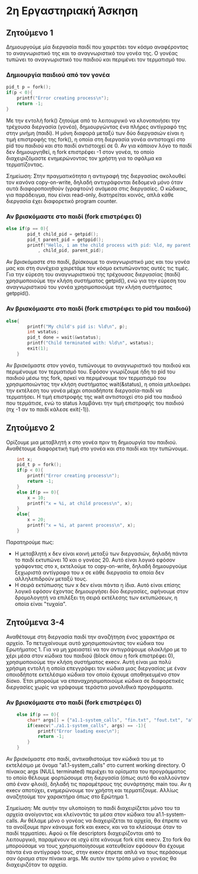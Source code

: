 #  2η Εργαστηριακή Άσκηση

## Ζητούμενο 1

Δημιουργούμε μία διεργασία παιδί που χαιρετάει τον κόσμο αναφέροντας το αναγνωριστικό της και το αναγνωριστικό του γονέα της. Ο γονέας τυπώνει το αναγνωριστικό του παιδιού και περιμένει τον τερματισμό του.

### Δημιουργία παιδιού από τον γονέα

```c
pid_t p = fork();
if(p < 0){
    printf("Error creating process\n");
    return -1;
}
```
Με την εντολή fork() ζητούμε από το λειτουργικό να κλονοποιήσει την τρέχουσα διεργασία (γονέα), δημιουργώντας ένα πλήρες αντίγραφό της στην μνήμη (παιδί). Η μόνη διαφορά μεταξύ των δύο διεργασιών είναι η τιμή επιστροφής της fork(), η οποία στη διεργασία γονέα αντιστοιχεί στο pid του παιδιού και στο παιδί αντιστοιχεί σε 0. Αν για κάποιον λόγο το παιδί δεν δημιουργηθεί, η fork επιστρέφει -1 στον γονέα, το οποίο διαχειριζόμαστε ενημερώνοντας τον χρήστη για το σφάλμα κα τερματίζοντας.

Σημείωση: Στην πραγματικότητα η αντιγραφή της διεργασίας ακολουθεί τον κανόνα copy-on-write, δηλαδή αντιγράφονται δεδομενά μόνο όταν αυτά διαφοροποιηθούν (γραφτούν)
ανάμεσα στις διεργασίες. Ο κώδικας, για παράδειγμα, που είναι read-only, διατηρείται κοινός, απλά κάθε διεργασία έχει διαφορετικό program counter.

### Αν βρισκόμαστε στο παιδί (fork επιστρέφει 0)

```c
else if(p == 0){
		pid_t child_pid = getpid();
		pid_t parent_pid = getppid();
		printf("Hello, i am the child process with pid: %ld, my parent is %ld\n"
			, child_pid, parent_pid);
```

Αν βρισκόμαστε στο παιδί, βρίσκουμε το αναγνωριστικό μας και του γονέα μας και στη συνέχεια χαιρετάμε τον κόσμο εκτυπώνοντας αυτές τις τιμές. Για την εύρεση του αναγνωριστικού της τρέχουσας διεργασίας (παιδί) χρησιμοποιούμε την κλήση συστήματος getpid(), ενώ για την εύρεση του αναγνωριστικού του γονέα χρησιμοποιούμε την κλήση συστήματος getppid().

### Αν βρισκόμαστε στο παιδί (fork επιστρέφει το pid του παιδιού)

```c
else{
		printf("My child's pid is: %ld\n", p);
		int wstatus;
		pid_t done = wait(&wstatus);
		printf("Child terminated with: %ld\n", wstatus);
		exit(1);
	}
```
Αν βρισκόμαστε στον γονέα, τυπώνουμε το αναγνωριστικό του παιδιού και περιμένουμε τον τερματισμό του. Εφόσον γνωρίζουμε ήδη το pid του παιδιού μέσω της fork, αρκεί να περιμένουμε τον τερματισμό του χρησιμοποιώντας την κλήση συστήματος wait(&status), η οποία μπλοκάρει την εκτέλεση του γονέα μέχρι οποιαδήποτε διεργασία-παιδί να τερματήσει. Η τιμή επιστροφής της wait αντιστοιχεί στο pid του παιδιού που τερμάτισε, ενώ το status λαμβάνει την τιμή επιστροφής του παιδιού (πχ -1 αν το παιδί κάλεσε exit(-1)).

## Ζητούμενο 2

Ορίζουμε μια μεταβλητή  x στο γονέα πριν τη δημιουργία του παιδιού.
Αναθέτουμε διαφορετική τιμή στο γονέα και στο παιδί και την τυπώνουμε.

```c
    int x;
    pid_t p = fork();
    if(p < 0){
        printf("Error creating process\n");
        return -1;
    }
    else if(p == 0){
        x = 10;
        printf("x = %i, at child process\n", x);
    }
    else{
        x = 20;
        printf("x = %i, at parent process\n", x);
    }

```
Παρατηρούμε πως:
- Η μεταβλητή x δεν είναι κοινή μεταξύ των διεργασιών, δηλαδή πάντα το παιδί εκτυπώνει 10 και ο γονέας 20. Αυτό είναι λογικό εφόσον γράφοντας στο x, εκτελούμε το copy-on-write, δηλαδή δημιουργούμε ξεχωριστά αντίγραφα του x σε κάθε διεργασία τα οποία δεν αλληλεπιδρούν μεταξύ τους.
- Η σειρά εκτύπωσης των x δεν είναι πάντα η ίδια. Αυτό είναι επίσης λογικό εφόσον έχοντας δημιουργήσει δύο διεργασίες, αφήνουμε στον δρομολογητή να επιλέξει τη σειρά εκτέλεσης των εκτυπώσεων, η οποία είναι "τυχαία".

## Ζητούμενα 3-4

Αναθέτουμε στη διεργασία παιδί την αναζήτηση ένος χαρακτήρα σε αρχείο. Το πετυχαίνουμε αυτό χρησιμοποιώντας τον κώδικα του Ερωτήματος 1. Για να μη χρειαστεί να τον αντιγράψουμε ολοκλήρο με το χέρι μέσα στον κώδικα του παιδιού (block όπου η fork επιστρέφει 0), χρησιμοποιούμε την κλήση συστήματος execv.
Αυτή είναι μια πολύ χρήσιμη εντολή η οποία επεγγράφει τον κώδικα μιας διεργασίας με έναν οποιοδήποτε εκτελέσιμο κώδικα τον οποίο έχουμε αποθηκευμένο στον δίσκο. Έτσι μπορούμε να επαναχρησιμοποιούμε κώδικα σε διαφορετικές διεργασίες χωρίς να γράφουμε τεράστια μονολιθικά προγράμματα.

### Αν βρισκόμαστε στο παιδί (fork επιστρέφει 0)

```c
	else if(p == 0){
		char* args[] = {"a1.1-system_calls", "fin.txt", "fout.txt", "a", NULL};
		if(execv("./a1.1-system_calls", args) == -1){
			printf("Error loading exec\n");
			return -1; 
		}
	}
```

Αν βρισκόμαστε στο παιδί, αντικαθιστούμε τον κώδικά του με το εκτελέσιμο με όνομα "a1.1-system_calls" στο current working directory. Ο πίνακας args (NULL terminated) περιέχει τα ορίσματα του προγράμματος το οποίο θέλουμε φορτώσουμε στη διεργασία (όπως αυτό θα καλλούνταν από έναν φλοιό), δηλαδή τις παραμέτρους της συνάρτησης main του.
Αν η execv αποτύχει, ενημερώνουμε τον χρήστη και τερματίζουμε. Αλλίως αναζητούμε τον χαρακτήρα όπως στο Ερώτημα 1.

Σημείωση: Με αυτήν την υλοποίηση το παιδί διαχειρίζεται μόνο του τα αρχεία ανοίγοντας και κλείνοντάς τα μέσα στον κώδικα του a1.1-system-calls. Αν θέλαμε μόνο ο γονέας να διαχειρίζεται τα αρχεία, θα έπρεπε να τα ανοίξουμε πριν κάνουμε fork και execv, και να τα κλείσουμε όταν το παιδί τερματίσει. Αφού οι file descriptors διαχειρίζονται από το λειτουργικό, παραμένουν σε ισχύ είτε κάνουμε fork είτε execv. Στο fork θα μπορούσαμε να τους χρησιμοποίησουμε κατευθείαν εφόσουν θα έχουμε πάντα ένα αντίγραφό τους, στην execv έπρεπε απλά να τους περάσουμε σαν όρισμα στον πίνακα args.
Με αυτόν τον τρόπο μόνο ο γονέας θα διαχειριζόταν τα αρχεία.
